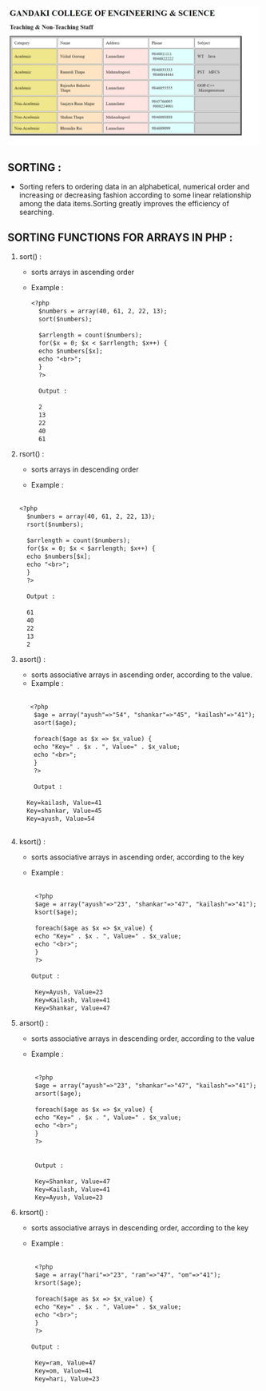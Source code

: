 ![FACULTY_STAFF](https://github.com/Sanjayamagar/wt-lab-assignment/blob/master/Assignment/Assignment8/Assignment8.png)

## SORTING :

  - Sorting refers to ordering data in an alphabetical, numerical order and increasing or decreasing fashion according to some linear relationship among the data items.Sorting greatly improves the efficiency of searching.

## SORTING FUNCTIONS FOR ARRAYS IN PHP : 

  1. sort() :

     - sorts arrays in ascending order

     - Example : 
       
        ```
        <?php
          $numbers = array(40, 61, 2, 22, 13);
          sort($numbers);
  
          $arrlength = count($numbers);
          for($x = 0; $x < $arrlength; $x++) {
          echo $numbers[$x];
          echo "<br>";
          }
          ?>

          Output : 

          2
          13
          22
          40
          61

        ``` 


  2. rsort() :
          
        - sorts arrays in descending order
        
        - Example :

        ```
        
        <?php
          $numbers = array(40, 61, 2, 22, 13);
          rsort($numbers);
    
          $arrlength = count($numbers);
          for($x = 0; $x < $arrlength; $x++) {
          echo $numbers[$x];
          echo "<br>";
          }
          ?>

          Output :

          61
          40
          22
          13
          2

        ```
  3. asort() :
          
        - sorts associative arrays in ascending order, according to the value.
        - Example :

        ```
 
           <?php
            $age = array("ayush"=>"54", "shankar"=>"45", "kailash"=>"41");
            asort($age);
              
            foreach($age as $x => $x_value) {
            echo "Key=" . $x . ", Value=" . $x_value;
            echo "<br>";
            }
            ?>

            Output : 
            
          Key=kailash, Value=41
          Key=shankar, Value=45
          Key=ayush, Value=54
                  
        ``` 
 
  4. ksort() :
          
        -  sorts associative arrays in ascending order, according to the key
        
        - Example :

          ```

           <?php
           $age = array("ayush"=>"23", "shankar"=>"47", "kailash"=>"41");
           ksort($age);
             
           foreach($age as $x => $x_value) {
           echo "Key=" . $x . ", Value=" . $x_value;
           echo "<br>";
           }
           ?>
           
          Output :
           
           Key=Ayush, Value=23
           Key=Kailash, Value=41
           Key=Shankar, Value=47

          ```

  5. arsort() :
          
        -  sorts associative arrays in descending order, according to the value
  
        - Example :

          ```
           
           <?php
           $age = array("ayush"=>"23", "shankar"=>"47", "kailash"=>"41");
           arsort($age);
             
           foreach($age as $x => $x_value) {
           echo "Key=" . $x . ", Value=" . $x_value;
           echo "<br>";
           }
           ?>

          
           Output :

           Key=Shankar, Value=47
           Key=Kailash, Value=41
           Key=Ayush, Value=23

          ```

  6. krsort() :
          
        - sorts associative arrays in descending order, according to the key

        - Example :

          ```
          
           <?php
           $age = array("hari"=>"23", "ram"=>"47", "om"=>"41");
           krsort($age);
             
           foreach($age as $x => $x_value) {
           echo "Key=" . $x . ", Value=" . $x_value;
           echo "<br>";
           }
           ?>
           
          Output :

           Key=ram, Value=47
           Key=om, Value=41
           Key=hari, Value=23

          ```